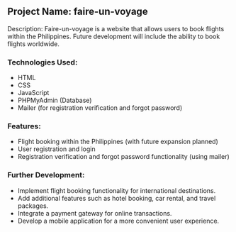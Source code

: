 ## Project Name: faire-un-voyage

Description: Faire-un-voyage is a website that allows users to book flights within the Philippines. Future development will include the ability to book flights worldwide.

### Technologies Used:

 - HTML
 - CSS
 - JavaScript
 - PHPMyAdmin (Database)
 - Mailer (for registration verification and forgot password)

### Features:

 - Flight booking within the Philippines (with future expansion planned)
 - User registration and login
 - Registration verification and forgot password functionality (using mailer)


### Further Development:

 - Implement flight booking functionality for international destinations.
 - Add additional features such as hotel booking, car rental, and travel packages.
 - Integrate a payment gateway for online transactions.
 - Develop a mobile application for a more convenient user experience.